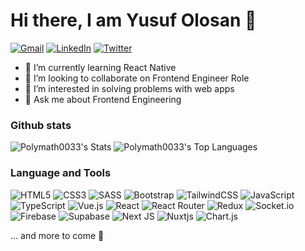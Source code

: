# Hi there, I am Yusuf Olosan 👋

[![Gmail](https://img.shields.io/badge/-olosanyusuf19@gmail.com-D14836?style=for-the-badge&logo=gmail&logoColor=white)](mailto:olosanyusuf19@gmail.com)
[![LinkedIn](https://img.shields.io/badge/YusufOlosan-%230077B5.svg?style=for-the-badge&logo=linkedin&logoColor=white)](https://www.linkedin.com/in/yusuf-olosan-ab37a7229/)
[![Twitter](https://img.shields.io/badge/@olosanyusuf-%231DA1F2.svg?style=for-the-badge&logo=Twitter&logoColor=white)](https://twitter.com/Olosanyusuf)

- 🌱 I’m currently learning React Native
- 👯 I’m looking to collaborate on Frontend Engineer Role
- 👀 I’m interested in solving problems with  web apps
- 💬 Ask me about Frontend Engineering

  
### Github stats
![Polymath0033's Stats](https://github-readme-stats.vercel.app/api?username=Polymath0033&theme=vue-dark&show_icons=true&hide_border=true&count_private=true)
![Polymath0033's Top Languages](https://github-readme-stats.vercel.app/api/top-langs/?username=Polymath0033&theme=vue-dark&show_icons=true&hide_border=true&layout=compact)


### Language and Tools
![HTML5](https://img.shields.io/badge/html5-%23E34F26.svg?style=for-the-badge&logo=html5&logoColor=white)
![CSS3](https://img.shields.io/badge/css3-%231572B6.svg?style=for-the-badge&logo=css3&logoColor=white)
![SASS](https://img.shields.io/badge/SASS-hotpink.svg?style=for-the-badge&logo=SASS&logoColor=white)
![Bootstrap](https://img.shields.io/badge/bootstrap-%238511FA.svg?style=for-the-badge&logo=bootstrap&logoColor=white)
![TailwindCSS](https://img.shields.io/badge/tailwindcss-%2338B2AC.svg?style=for-the-badge&logo=tailwind-css&logoColor=white)
![JavaScript](https://img.shields.io/badge/javascript-%23323330.svg?style=for-the-badge&logo=javascript&logoColor=%23F7DF1E)
![TypeScript](https://img.shields.io/badge/typescript-%23007ACC.svg?style=for-the-badge&logo=typescript&logoColor=white)
![Vue.js](https://img.shields.io/badge/vuejs-%2335495e.svg?style=for-the-badge&logo=vuedotjs&logoColor=%234FC08D)
![React](https://img.shields.io/badge/react-%2320232a.svg?style=for-the-badge&logo=react&logoColor=%2361DAFB)
![React Router](https://img.shields.io/badge/React_Router-CA4245?style=for-the-badge&logo=react-router&logoColor=white)
![Redux](https://img.shields.io/badge/redux-%23593d88.svg?style=for-the-badge&logo=redux&logoColor=white)
![Socket.io](https://img.shields.io/badge/Socket.io-black?style=for-the-badge&logo=socket.io&badgeColor=010101)
![Firebase](https://img.shields.io/badge/Firebase-039BE5?style=for-the-badge&logo=Firebase&logoColor=white)
![Supabase](https://img.shields.io/badge/Supabase-3ECF8E?style=for-the-badge&logo=supabase&logoColor=white)
![Next JS](https://img.shields.io/badge/Next-black?style=for-the-badge&logo=next.js&logoColor=white)
![Nuxtjs](https://img.shields.io/badge/Nuxt-002E3B?style=for-the-badge&logo=nuxtdotjs&logoColor=#00DC82)
![Chart.js](https://img.shields.io/badge/chart.js-F5788D.svg?style=for-the-badge&logo=chart.js&logoColor=white)

... and more to come 🧠




<!--
**Polymath0033/Polymath0033** is a ✨ _special_ ✨ repository because its `README.md` (this file) appears on your GitHub profile.

Here are some ideas to get you started:

- 🔭 I’m currently working on ...
- 🌱 I’m currently learning ...
- 👯 I’m looking to collaborate on ...
- 🤔 I’m looking for help with ...
- 💬 Ask me about ...
- 📫 How to reach me: ...
- 😄 Pronouns: ...
- ⚡ Fun fact: ...
-->
